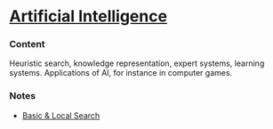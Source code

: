 # [Artificial Intelligence](http://uu.se/en/admissions/master/selma/kursplan/?kKod=1DL340&lasar=)

### Content
Heuristic search, knowledge representation, expert systems, learning systems.
Applications of AI, for instance in computer games.

### Notes
  - [Basic & Local Search](2017-08-29-basic-local-seach.md)
